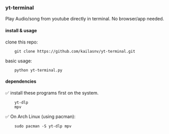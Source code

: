### yt-terminal

Play Audio/song from youtube directly in terminal. No browser/app needed.

#### install & usage

clone this repo:

        git clone https://github.com/kailasnv/yt-terminal.git

basic usage:

        python yt-terminal.py

#### dependencies

✅ install these programs first on the system.

        yt-dlp
        mpv

✅ On Arch Linux (using pacman):

        sudo pacman -S yt-dlp mpv
